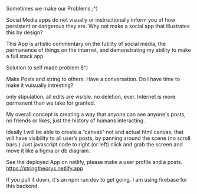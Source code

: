 Sometimes we make our Problems ;^)

Social Media apps do not visually or instructionally inform you of how persistent or dangerous they are. Why not make a social app that illustrates this by design?

This App is artistic commentary on the futility of social media, the permanence of things on the internet, and demonstrating my ability to make a full stack app.

Solution to self made problem 8^)

Make Posts and string to others. Have a conversation. Do I have time to make it vuisually intresting?

only stipulation, all edits are visible. no deletion, ever. Internet is more permanent than we take for granted.

My overall concept is creating a way that anyone can see anyone's posts, no friends or likes, just the history of humans interacting.

Ideally I will be able to create a “canvas” not and actual html canvas, that will have visibility to all user’s posts, by panning around the scene (no scroll bars.) Just javascript code to right (or left) click and grab the screen and move it like a figma or db diagram.

See the deployed App on netlify, please make a user profile and a posts. https://stringtheorys.netlify.app

If you pull it down, it's an npm run dev to get going.
I am using firebase for this backend. 